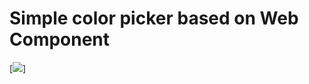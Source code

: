 # Simple color picker based on Web Component
[![](http://imagizer.imageshack.com/img661/553/JcHwYX.png)]
